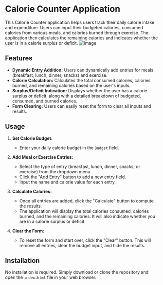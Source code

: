 # Calorie Counter Application

This Calorie Counter application helps users track their daily calorie intake and expenditure. Users can input their budgeted calories, consumed calories from various meals, and calories burned through exercise. The application then calculates the remaining calories and indicates whether the user is in a calorie surplus or deficit.
![image](https://github.com/user-attachments/assets/e5aa2e58-7bec-4eec-b66f-84421cd491d3)

## Features

- **Dynamic Entry Addition:** Users can dynamically add entries for meals (breakfast, lunch, dinner, snacks) and exercise.
- **Calorie Calculation:** Calculates the total consumed calories, calories burned, and remaining calories based on the user's inputs.
- **Surplus/Deficit Indication:** Displays whether the user has a calorie surplus or deficit, along with a detailed breakdown of budgeted, consumed, and burned calories.
- **Form Clearing:** Users can easily reset the form to clear all inputs and results.

## Usage

1. **Set Calorie Budget:**
   - Enter your daily calorie budget in the `Budget` field.

2. **Add Meal or Exercise Entries:**
   - Select the type of entry (breakfast, lunch, dinner, snacks, or exercise) from the dropdown menu.
   - Click the "Add Entry" button to add a new entry field.
   - Input the name and calorie value for each entry.

3. **Calculate Calories:**
   - Once all entries are added, click the "Calculate" button to compute the results.
   - The application will display the total calories consumed, calories burned, and the remaining calories. It will also indicate whether you are in a calorie surplus or deficit.

4. **Clear the Form:**
   - To reset the form and start over, click the "Clear" button. This will remove all entries, clear the budget input, and hide the results.

## Installation

No installation is required. Simply download or clone the repository and open the `index.html` file in your web browser.

